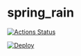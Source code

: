 # spring_rain

[![Actions Status](https://github.com/rakeen/spring_rain/workflows/koa%20workflow/badge.svg)](https://github.com/rakeen/spring_rain/actions)

[![Deploy](https://www.herokucdn.com/deploy/button.svg)](https://heroku.com/deploy?template=https://github.com/heroku/node-js-getting-started)

